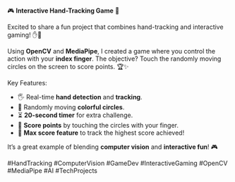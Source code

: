 🎮 **Interactive Hand-Tracking Game** 🚀

Excited to share a fun project that combines hand-tracking and interactive gaming! ✋👾

Using **OpenCV** and **MediaPipe**, I created a game where you control the action with your **index finger**. The objective? Touch the randomly moving circles on the screen to score points. 🏆✨

Key Features:
- 🖐️ Real-time **hand detection** and **tracking**.
- 🎨 Randomly moving **colorful circles**.
- ⏳ **20-second timer** for extra challenge.
- 🏅 **Score points** by touching the circles with your finger.
- 🌟 **Max score feature** to track the highest score achieved!

It’s a great example of blending **computer vision** and **interactive fun**! 🎮

#HandTracking #ComputerVision #GameDev #InteractiveGaming #OpenCV #MediaPipe #AI #TechProjects
